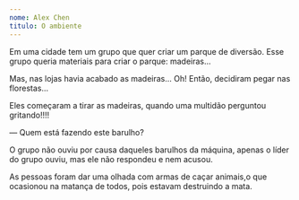 ```yaml
---
nome: Alex Chen
titulo: O ambiente
---
```


Em uma cidade tem um grupo que quer criar um parque de diversão. Esse grupo queria materiais para criar o parque: madeiras...

Mas, nas lojas havia acabado as madeiras... Oh! Então, decidiram pegar nas florestas...

Eles começaram a tirar as madeiras, quando uma multidão perguntou gritando!!!!

— Quem está fazendo este barulho?

O grupo não ouviu por causa daqueles barulhos da máquina, apenas o líder do grupo ouviu, mas ele não respondeu e nem acusou.

As pessoas foram dar uma olhada com armas de caçar animais,o que ocasionou na  matança de  todos, pois estavam destruindo a mata.


